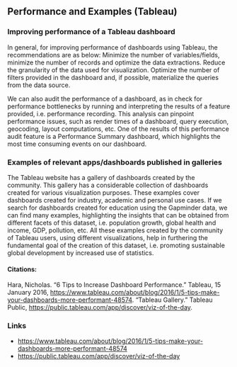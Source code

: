 
## Performance and Examples (Tableau)

### Improving performance of a Tableau dashboard

In general, for improving performance of dashboards using Tableau, the recommendations are as below:
Minimize the number of variables/fields, minimize the number of records and optimize the data extractions.
Reduce the granularity of the data used for visualization.
Optimize the number of filters provided in the dashboard and, if possible, materialize the queries from the data source.

We can also audit the performance of a dashboard, as in check for performance bottlenecks by running and interpreting the results of a feature provided, i.e. performance recording. This analysis can pinpoint performance issues, such as render times of a dashboard, query execution, geocoding, layout computations, etc. One of the results of this performance audit feature is a Performance Summary dashboard, which highlights the most time consuming events on our dashboard.


### Examples of relevant apps/dashboards published in galleries

The Tableau website has a gallery of dashboards created by the community. This gallery has a considerable collection of dashboards created for various visualization purposes. These examples cover dashboards created for industry, academic and personal use cases. If we search for dashboards created for education using the Gapminder data, we can find many examples, highlighting the insights that can be obtained from different facets of this dataset, i.e. population growth, global health and income, GDP, pollution, etc. All these examples created by the community of Tableau users, using different visualizations, help in furthering the fundamental goal of the creation of this dataset, i.e. promoting sustainable global development by increased use of statistics.

#### Citations:
Hara, Nicholas. “6 Tips to Increase Dashboard Performance.” Tableau, 15 January 2016, https://www.tableau.com/about/blog/2016/1/5-tips-make-your-dashboards-more-performant-48574. 
“Tableau Gallery.” Tableau Public, https://public.tableau.com/app/discover/viz-of-the-day. 



### Links
* https://www.tableau.com/about/blog/2016/1/5-tips-make-your-dashboards-more-performant-48574
* https://public.tableau.com/app/discover/viz-of-the-day